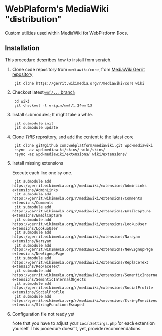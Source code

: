 # WebPlaform's MediaWiki "distribution"

Custom utilities used within MediaWiki for [WebPlatform Docs](http://www.webplatform.org).

## Installation

This procedure describes how to install from scratch.

1. Clone code repository from `mediawiki/core`, from [MediaWiki Gerrit repository](https://gerrit.wikimedia.org/r/#/admin/projects/)

        git clone https://gerrit.wikimedia.org/r/mediawiki/core wiki

2. Checkout latest [`wmf/...` branch](https://gerrit.wikimedia.org/r/#/admin/projects/mediawiki/core,branches)

        cd wiki
        git checkout -t origin/wmf/1.24wmf13

3. Install submodules; It might take a while.

        git submodule init
        git submodule update

4. Clone *THIS* repository, and add the content to the latest core

        git clone git@github.com:webplatform/mediawiki.git wpd-mediawiki
        rsync -az wpd-mediawiki/skins/ wiki/skins/
        rsync -az wpd-mediawiki/extensions/ wiki/extensions/

5. Install missing extensions

    Execute each line one by one.

        git submodule add https://gerrit.wikimedia.org/r/mediawiki/extensions/AdminLinks extensions/AdminLinks
        git submodule add https://gerrit.wikimedia.org/r/mediawiki/extensions/Comments extensions/Comments
        git submodule add https://gerrit.wikimedia.org/r/mediawiki/extensions/EmailCapture extensions/EmailCapture
        git submodule add https://gerrit.wikimedia.org/r/mediawiki/extensions/LookupUser extensions/LookupUser
        git submodule add https://gerrit.wikimedia.org/r/mediawiki/extensions/Narayam extensions/Narayam
        git submodule add https://gerrit.wikimedia.org/r/mediawiki/extensions/NewSignupPage extensions/NewSignupPage
        git submodule add https://gerrit.wikimedia.org/r/mediawiki/extensions/ReplaceText extensions/ReplaceText
        git submodule add https://gerrit.wikimedia.org/r/mediawiki/extensions/SemanticInternalObjects extensions/SemanticInternalObjects
        git submodule add https://gerrit.wikimedia.org/r/mediawiki/extensions/SocialProfile extensions/SocialProfile
        git submodule add https://gerrit.wikimedia.org/r/mediawiki/extensions/StringFunctionsEscaped extensions/StringFunctionsEscaped

6. Configuration file not ready yet

    Note that you have to adjust your `LocalSettings.php` for each extension yourself. This procedure doesn't, yet, provide recommendations.
